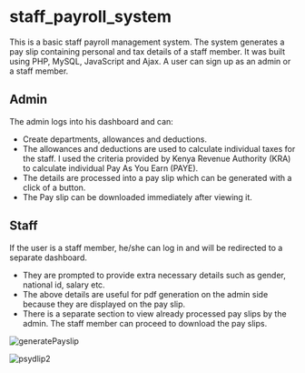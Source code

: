 # staff_payroll_system
This is a basic staff payroll management system. The system generates a pay slip containing personal and tax details of a staff member.
It was built using PHP, MySQL, JavaScript and Ajax.
A user can sign up as an admin or a staff member.
## Admin
The admin logs into his dashboard and can:
  *	Create departments, allowances and deductions. 
  *	The allowances and deductions are used to calculate individual taxes for the staff. I used the criteria provided by Kenya Revenue Authority (KRA) to calculate individual Pay As You Earn (PAYE).
  *	The details are processed into a pay slip which can be generated with a click of a button.
  *	The Pay slip can be downloaded immediately after viewing it.
## Staff
If the user is a staff member, he/she can log in and will be redirected to a separate dashboard. 
  *	They are prompted to provide extra necessary details such as gender, national id, salary etc. 
  *	The above details are useful for pdf generation on the admin side because they are displayed on the pay slip.
  *	There is a separate section to view already processed pay slips by the admin. The staff member can proceed to download the pay slips.


![generatePayslip](https://github.com/Fathyy/staff_payroll_system/assets/91678483/c197e41a-29ae-45de-90e6-bcca9b1baa3a)


![psydlip2](https://github.com/Fathyy/staff_payroll_system/assets/91678483/e0251d58-a5b3-402c-a02e-12e861934396)
